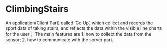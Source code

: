 # ClimbingStairs
An application(Client Part) called ‘Go Up’, which collect and records the sport data of taking stairs, and reflects the data within the visible line charts for the user；
The main features are 1. how to collect the data from the sensor;
                      2. how to communicate with the server part.
